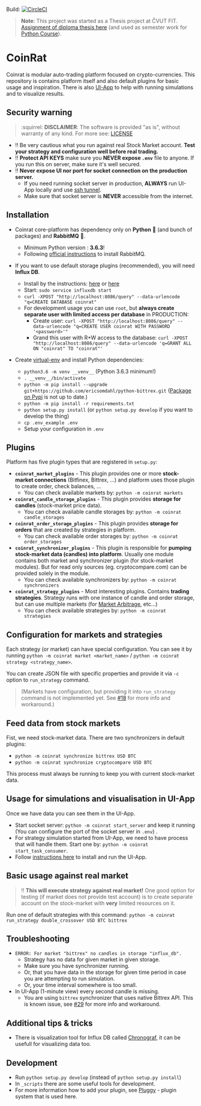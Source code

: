 Build: [![CircleCI](https://circleci.com/gh/Achse/coinrat.svg?style=svg&circle-token=33676128239f1d0da010339bfbfb34a0d42576b0)](https://circleci.com/gh/Achse/coinrat)

> **Note**: This project was started as a Thesis project at ČVUT FIT. [Assignment of diploma thesis here](docs/cvut.md) (and used as semester work for [Python Course](http://naucse.python.cz/2017/mipyt-zima/)).

# CoinRat
Coinrat is modular auto-trading platform focused on crypto-currencies. This repository is contains platform itself
and also default plugins for basic usage and inspiration. There is also [UI-App](https://github.com/achse/coinrat_ui)
to help with running simulations and to visualize results. 

## Security warning 
> :squirrel: **DISCLAIMER**: The software is provided "as is", without warranty of any kind. For more see: [LICENSE](LICENSE)

* :bangbang: Be very cautious what you run against real Stock Market account. **Test your strategy and configuration well before real trading.**  
* :bangbang: **Protect API KEYS** make sure you **NEVER expose `.env`** file to anyone. If you run this on server, make sure it's well secured.
* :bangbang: **Never expose UI nor port for socket connection on the production server.** 
    * If you need running socket server in production, **ALWAYS** run UI-App locally and use [ssh tunnel](https://blog.trackets.com/2014/05/17/ssh-tunnel-local-and-remote-port-forwarding-explained-with-examples.html). 
    * Make sure that socket server is **NEVER** accessible from the internet.

## Installation
* Coinrat core-platform has dependency only on **Python** :snake: (and bunch of packages) and **RabbitMQ** :rabbit:.
    * Minimum Python version : **3.6.3**!
    * Following [official instructions](https://www.rabbitmq.com/install-debian.html) to install RabbitMQ.

* If you want to use default storage plugins (recommended), you will need **Influx DB**.
    * Install by the instructions: [here](https://portal.influxdata.com/downloads#influxdb) or [here](https://github.com/influxdata/influxdb)
    * Start: `sudo service influxdb start`
    * `curl -XPOST "http://localhost:8086/query" --data-urlencode "q=CREATE DATABASE coinrat"`
    * For development usage you can use `root`, but **always create separate user with limited access per database** in PRODUCTION:
        * Create user: `curl -XPOST "http://localhost:8086/query" --data-urlencode "q=CREATE USER coinrat WITH PASSWORD '<password>'"`
        * Grand this user with R+W access to the database: `curl -XPOST "http://localhost:8086/query" --data-urlencode 'q=GRANT ALL ON "coinrat" TO "coinrat"'`

* Create [virtual-env](http://docs.python-guide.org/en/latest/dev/virtualenvs/) and install Python dependencies:
    * `python3.6 -m venv __venv__` (Python 3.6.3 minimum!)
    * `. __venv__/bin/activate`
    * `python -m pip install --upgrade git+https://github.com/ericsomdahl/python-bittrex.git` ([Package on Pypi](https://pypi.python.org/pypi/bittrex/0.1.4) is not up to date.) 
    * `python -m pip install -r requirements.txt`
    * `python setup.py install` (or `python setup.py develop` if you want to develop the thing)
    * `cp .env_example .env`
    * Setup your configuration in `.env`
    
## Plugins
Platform has five plugin types that are registered in `setup.py`: 
* **`coinrat_market_plugins`** - This plugin provides one or more **stock-market connections** (Bitfinex, Bittrex, ...) and platform uses those plugin to create order, check balances, ...
    * You can check available markets by: `python -m coinrat markets`
* **`coinrat_candle_storage_plugins`** - This plugin provides **storage for candles** (stock-market price data).
    * You can check available candle storages by: `python -m coinrat candle_storages`
* **`coinrat_order_storage_plugins`** - This plugin provides **storage for orders** that are created by strategies in platform.
    * You can check available order storages by: `python -m coinrat order_storages`
* **`coinrat_synchronizer_plugins`** - This plugin is responsible for **pumping stock-market data (candles) into platform**. Usually one module contains both market and synchronizer plugin (for stock-market modules). But for read only sources (eg. cryptocompare.com) can be provided solely in the module.
    * You can check available synchronizers by: `python -m coinrat synchronizers`
* **`coinrat_strategy_plugins`** - Most interesting plugins. Contains **trading strategies**. Strategy runs with one instance of candle and order storage, but can use multiple markets (for [Market Arbitrage](https://www.investopedia.com/terms/m/marketarbitrage.asp), etc...)
    * You can check available strategies by: `python -m coinrat strategies`

## Configuration for markets and strategies
Each strategy (or market) can have special configuration. You can see it by running 
`python -m coinrat market <market_name>` / `python -m coinrat strategy <strategy_name>`.

You can create JSON file with specific properties and provide it via `-c` option to `run_strategy` command.

> (Markets have configuration, but providing it into `run_strategy` command is not implemented yet. See [#18](https://github.com/Achse/coinrat/issues/18) for more info and workaround.)

## Feed data from stock markets
Fist, we need stock-market data. There are two synchronizers in default plugins:
* `python -m coinrat synchronize bittrex USD BTC`
* `python -m coinrat synchronize cryptocompare USD BTC`

This process must always be running to keep you with current stock-market data.

## Usage for simulations and visualisation in UI-App
Once we have data you can see them in the UI-App.

* Start socket server: `python -m coinrat start_server` and keep it running (You can configure the port of the socket server in `.env`)  .
* For strategy simulation started from UI-App, we need to have process that will handle them. Start one by: `python -m coinrat start_task_consumer`.
* Follow [instructions here](https://github.com/achse/coinrat_ui) to install and run the UI-App.

## Basic usage against real market
> :bangbang: **This will execute strategy against real market!** One good option for testing (if market does not provide test account) is to create separate account on the stock-market with **very** limited resources on it.

Run one of default strategies with this command: `python -m coinrat run_strategy double_crossover USD BTC bittrex` 

## Troubleshooting
* `ERROR: For market "bittrex" no candles in storage "influx_db".` 
    * Strategy has no data for given market in given storage.
    * Make sure you have synchronizer running. 
    * Or, that you have data in the storage for given time period in case you are attempting to run simulation.
    * Or, your time interval somewhere is too small.   
* In UI-App (1-minute view) every second candle is missing.
    * You are using `bittrex` synchronizer that uses native Bittrex API. This is known issue, see [#29](https://github.com/Achse/coinrat/issues/29) for more info and workaround.

## Additional tips & tricks
* There is visualization tool for Influx DB called [Chronograf](https://github.com/influxdata/chronograf), it can be usefull for visualizing data too.

## Development
* Run `python setup.py develop` (instead of `python setup.py install`)
* In `_scripts` there are some useful tools for development.
* For more information how to add your plugin, see [Pluggy](https://github.com/pytest-dev/pluggy) - plugin system that is used here.
